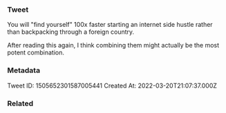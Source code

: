 ### Tweet
You will "find yourself" 100x faster starting an internet side hustle rather than backpacking through a foreign country.

After reading this again, I think combining them might actually be the most potent combination.

### Metadata
Tweet ID: 1505652301587005441
Created At: 2022-03-20T21:07:37.000Z

### Related

